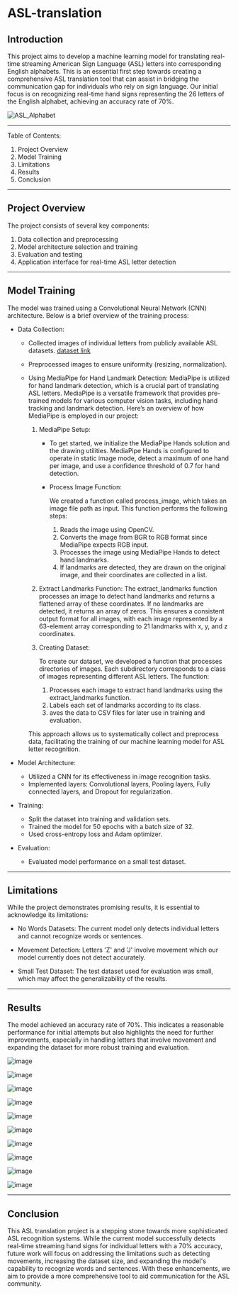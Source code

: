# ASL-translation
<h2> Introduction </h2>

This project aims to develop a machine learning model for translating real-time streaming American Sign Language (ASL) letters into corresponding English alphabets. This is an essential first step towards creating a comprehensive ASL translation tool that can assist in bridging the communication gap for individuals who rely on sign language. Our initial focus is on recognizing real-time hand signs representing the 26 letters of the English alphabet, achieving an accuracy rate of 70%.

![ASL_Alphabet](https://github.com/Fara7amad/ASL-translation/assets/106997246/ad4ec92e-41d0-476c-aa46-a1e1af67e2b6)


---
Table of Contents:

  1. Project Overview
  2. Model Training
  3. Limitations
  4. Results
  5. Conclusion
---

<h2>Project Overview</h2>

The project consists of several key components:

  1. Data collection and preprocessing
  2. Model architecture selection and training
  3. Evaluation and testing
  4. Application interface for real-time ASL letter detection
---
<h2>Model Training</h2>

The model was trained using a Convolutional Neural Network (CNN) architecture. Below is a brief overview of the training process:

  - Data Collection:
      - Collected images of individual letters from publicly available ASL datasets. [dataset link](https://www.kaggle.com/datasets/grassknoted/asl-alphabet)
      - Preprocessed images to ensure uniformity (resizing, normalization).
      - Using MediaPipe for Hand Landmark Detection:
          MediaPipe is utilized for hand landmark detection, which is a crucial part of translating ASL letters. MediaPipe is a versatile framework that provides pre-trained models for various computer vision tasks, including hand tracking and landmark detection. Here’s an overview of how MediaPipe is employed in our project:
        
        1. MediaPipe Setup:
           - To get started, we initialize the MediaPipe Hands solution and the drawing utilities. MediaPipe Hands is configured to operate in static image mode, detect a maximum of one hand per image, and use a confidence threshold of 0.7 for hand detection.
            - Process Image Function:
              
                We created a function called process_image, which takes an image file path as input. This function performs the following steps:
              1. Reads the image using OpenCV.
              2. Converts the image from BGR to RGB format since MediaPipe expects RGB input.
              3. Processes the image using MediaPipe Hands to detect hand landmarks.
              4. If landmarks are detected, they are drawn on the original image, and their coordinates are collected in a list.

        3. Extract Landmarks Function:
              The extract_landmarks function processes an image to detect hand landmarks and returns a flattened array of these coordinates. If no landmarks are detected, it returns an array of zeros. This ensures a consistent output format for all images, with each image represented by a 63-element array corresponding to 21 landmarks with x, y, and z coordinates.
        4. Creating Dataset:
           
             To create our dataset, we developed a function that processes directories of images. Each subdirectory corresponds to a class of images representing different ASL letters. The function:
           1. Processes each image to extract hand landmarks using the extract_landmarks function.
           2. Labels each set of landmarks according to its class.
           3. aves the data to CSV files for later use in training and evaluation.

          This approach allows us to systematically collect and preprocess data, facilitating the training of our machine learning model for ASL letter recognition.

  - Model Architecture:
      - Utilized a CNN for its effectiveness in image recognition tasks.
      - Implemented layers: Convolutional layers, Pooling layers, Fully connected layers, and Dropout for regularization.

  - Training:
      - Split the dataset into training and validation sets.
      - Trained the model for 50 epochs with a batch size of 32.
      - Used cross-entropy loss and Adam optimizer.

  - Evaluation:
      - Evaluated model performance on a small test dataset.
---
<h2>Limitations</h2>

While the project demonstrates promising results, it is essential to acknowledge its limitations:

  - No Words Datasets:
        The current model only detects individual letters and cannot recognize words or sentences.

  - Movement Detection:
        Letters 'Z' and 'J' involve movement which our model currently does not detect accurately.

  - Small Test Dataset:
        The test dataset used for evaluation was small, which may affect the generalizability of the results.
---
<h2> Results </h2>

The model achieved an accuracy rate of 70%. This indicates a reasonable performance for initial attempts but also highlights the need for further improvements, especially in handling letters that involve movement and expanding the dataset for more robust training and evaluation.

![image](https://github.com/Fara7amad/ASL-translation/assets/106997246/4c4c6469-16fd-45ff-8053-4447ec5b0ee5)

![image](https://github.com/Fara7amad/ASL-translation/assets/106997246/8363d827-6da7-4e30-a873-7dd1c0beeecb)

![image](https://github.com/Fara7amad/ASL-translation/assets/106997246/b4ae5585-9852-4e3c-a5a0-3b481d311fea)

![image](https://github.com/Fara7amad/ASL-translation/assets/106997246/8bee1cd3-6044-4889-baa9-ab0ff3e3caa8)

![image](https://github.com/Fara7amad/ASL-translation/assets/106997246/d09aa3aa-6996-4f1a-a97c-ca9c8a300942)

![image](https://github.com/Fara7amad/ASL-translation/assets/106997246/e331bcfe-fd05-446c-8de1-c9663f68f6bd)

![image](https://github.com/Fara7amad/ASL-translation/assets/106997246/2285677d-a554-4db8-9422-18d372cdd997)

![image](https://github.com/Fara7amad/ASL-translation/assets/106997246/5ceab8fb-136b-4264-8ad9-994c302cecc5)

![image](https://github.com/Fara7amad/ASL-translation/assets/106997246/31a1e31d-3e3a-4cc4-b20a-6a60c319c6b5)

![image](https://github.com/Fara7amad/ASL-translation/assets/106997246/f9bf9af4-9436-4c62-85e4-5deca15bfbef)

---
<h2>Conclusion</h2>

This ASL translation project is a stepping stone towards more sophisticated ASL recognition systems. While the current model successfully detects real-time streaming hand signs for individual letters with a 70% accuracy, future work will focus on addressing the limitations such as detecting movements, increasing the dataset size, and expanding the model's capability to recognize words and sentences. With these enhancements, we aim to provide a more comprehensive tool to aid communication for the ASL community.
